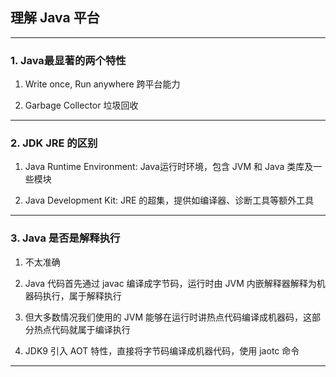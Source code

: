 ## 理解 Java 平台

---

### 1. Java最显著的两个特性

1. Write once, Run anywhere 跨平台能力

2. Garbage Collector 垃圾回收

---

### 2. JDK JRE 的区别

1. Java Runtime Environment: Java运行时环境，包含 JVM 和 Java 类库及一些模块

2. Java Development Kit: JRE 的超集，提供如编译器、诊断工具等额外工具

---

### 3. Java 是否是解释执行

1. 不太准确

2. Java 代码首先通过 javac 编译成字节码，运行时由 JVM 内嵌解释器解释为机器码执行，属于解释执行

3. 但大多数情况我们使用的 JVM 能够在运行时讲热点代码编译成机器码，这部分热点代码就属于编译执行

4. JDK9 引入 AOT 特性，直接将字节码编译成机器代码，使用 jaotc 命令

---
